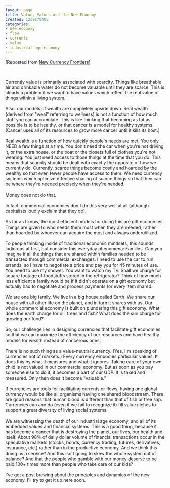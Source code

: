 ```yaml
---
layout: page
title: Value, Values and the New Economy
created: 1239170400
categories:
- new economy
- flow
- currents
- value
- industrial age economy
---
```

<p>[Reposted from <a href="http://blog.newcurrencyfrontiers.com/search?updated-max=2009-06-28T16%3A06%3A00-07%3A00&amp;max-results=44">New Currency Frontiers</a>]</p><p>&nbsp;</p><p>Currently value is primarily associated with scarcity. Things like breathable air and drinkable water do not become valuable until they are scarce. This is clearly a problem if we want to have values which reflect the real value of things within a living system.<br>
<br>
Also, our models of wealth are completely upside down. Real wealth (derived from "weal" referring to wellness) is not a function of how much stuff you can accumulate. This is like thinking that becoming as fat as possible is to be healthy, or that cancer is a model for healthy systems. (Cancer uses all of its resources to grow more cancer until it kills its host.)<!--break--><br>
<br>
Real wealth is a function of how quickly people's needs are met. You only NEED a few things at a time. You don't need the car when you're not driving it, or the extra house, or the boat or the closets full of clothes you're not wearing. You just need access to those things at the time that you do. This means that scarcity should be dealt with exactly the opposite of how we currently do. Currently, scarce things become costly and hoarded by the wealthy so that even fewer people have access to them. We need currency systems which optimize effective sharing of scarce things so that they can be where they're needed precisely when they're needed.<br>
<br>
Money does not do that.<br>
<br>
In fact, commercial economies don't do this very well at all (although capitalists loudly exclaim that they do).<br>
<br>
As far as I know, the most efficient models for doing this are gift economies. Things are given to who needs them most when they are needed, rather than hoarded by whoever can acquire the most and always underutilized.<br>
<br>
To people thinking inside of traditional economic mindsets, this sounds ludicrous at first, but consider this everyday phenomena: Families. Can you imagine if all the things that are shared within families needed to be transacted through commercial exchanges. I need to use the car to run errands, so I have to negotiate a price and pay you for 45 minutes of use. You need to use my shower. You want to watch my TV. Shall we charge for square footage of foodstuffs stored in the refrigerator? Think of how much less efficient a family would be if it didn't operate on a gift economy but actually had to negotiate and process payments for every item shared.<br>
<br>
We are one big family. We live in a big house called Earth. We share our house with all other life on the planet, and in turn it shares with us. Our whole commercial economy is built on plundering this gift economy. What does the earth charge for oil, trees and fish? What does the sun charge for growing our food?<br>
<br>
So, our challenge lies in designing currencies that facilitate gift economies so that we can maximize the efficiency of our resources and have healthy models for wealth instead of cancerous ones.<br>
<br>
There is no such thing as a value-neutral currency. (Yes, I'm speaking of currencies not of markets.) Every currency embodies particular values. It does this by what it measures and what it ignores. Taking care of your own child is not valued in our commercial economy. But as soon as you pay someone else to do it, it becomes a part of our GDP. It is taxed and measured. Only then does it become "valuable."<br>
<br>
If currencies are tools for facilitating currents or flows, having one global currency would be like all organisms having one shared bloodstream. There are good reasons that human blood is different than that of fish or tree sap. Currencies can and do (even if we fail to recognize it) fill value niches to support a great diversity of living social systems.<br>
<br>
We are witnessing the death of our industrial age economy, and all of its embedded values and financial systems. This is a good thing, because it has become a cancer that is destroying the planet, our lives, our health and itself. About 98% of daily dollar volume of financial transactions occur in the speculative markets (stocks, bonds, currency trading, futures, derivatives, insurance, etc.) rather than in the productive economy. And we think this doing us a service? And this isn't going to skew the whole system out of balance? And that the people who gamble with our money deserve to be paid 100+ times more than people who take care of our kids?<br>
<br>
I've got a post brewing about the principles and dynamics of the new economy. I'll try to get it up here soon.</p>
